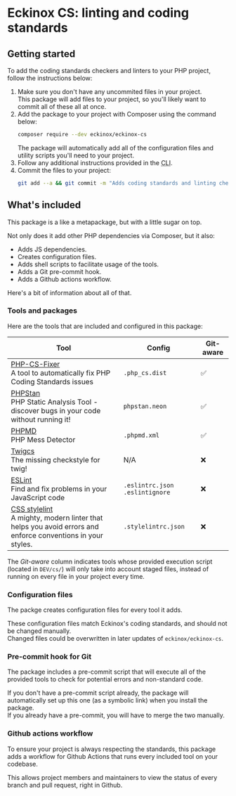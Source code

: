 # Eckinox CS: linting and coding standards

## Getting started
To add the coding standards checkers and linters to your PHP project, follow the instructions below:

1. Make sure you don't have any uncommited files in your project.  
   This package will add files to your project, so you'll likely want to commit all of these all at once.
2. Add the package to your project with Composer using the command below:
   ```bash
   composer require --dev eckinox/eckinox-cs
   ```
   The package will automatically add all of the configuration files and utility scripts you'll need to your project.
3. Follow any additional instructions provided in the <abbr title="Command Line Interface">CLI</abbr>.
4. Commit the files to your project:
   ```bash
   git add --a && git commit -m "Adds coding standards and linting checks via eckinox/eckinox-cs"
   ```

## What's included
This package is a like a metapackage, but with a little sugar on top.  

Not only does it add other PHP dependencies via Composer, but it also:
- Adds JS dependencies.
- Creates configuration files.
- Adds shell scripts to facilitate usage of the tools.
- Adds a Git pre-commit hook.
- Adds a Github actions workflow.

Here's a bit of information about all of that.

### Tools and packages
Here are the tools that are included and configured in this package:

| Tool                                                                                                                                  | Config                           | Git-aware |
|---------------------------------------------------------------------------------------------------------------------------------------|----------------------------------|-----------|
| [PHP-CS-Fixer](https://github.com/FriendsOfPHP/PHP-CS-Fixer)<br>A tool to automatically fix PHP Coding Standards issues               | `.php_cs.dist`                   |     ✅     |
| [PHPStan](https://phpstan.org/)<br>PHP Static Analysis Tool - discover bugs in your code without running it!                          | `phpstan.neon`                   |     ✅     |
| [PHPMD](https://phpmd.org/)<br>PHP Mess Detector                                                                                      | `.phpmd.xml`                     |     ✅     |
| [Twigcs](https://github.com/friendsoftwig/twigcs)<br>The missing checkstyle for twig!                                                 | N/A                              |     ❌     |
| [ESLint](https://eslint.org/)<br>Find and fix problems in your JavaScript code                                                        | `.eslintrc.json` `.eslintignore` |     ❌     |
| [CSS stylelint](https://stylelint.io/)<br>A mighty, modern linter that helps you avoid errors and enforce conventions in your styles. | `.stylelintrc.json`              |     ❌     |

The _Git-aware_ column indicates tools whose provided execution script (located in `DEV/cs/`) will only take into account staged files, instead of running on every file in your project every time.

### Configuration files
The packge creates configuration files for every tool it adds.

These configuration files match Eckinox's coding standards, and should not be changed manually.  
Changed files could be overwritten in later updates of `eckinox/eckinox-cs`.

### Pre-commit hook for Git
The package includes a pre-commit script that will execute all of the provided tools to check for potential errors and non-standard code.

If you don't have a pre-commit script already, the package will automatically set up this one (as a symbolic link) when you install the package.  
If you already have a pre-commit, you will have to merge the two manually.

### Github actions workflow
To ensure your project is always respecting the standards, this package adds a workflow for Github Actions that runs every included tool on your codebase.

This allows project members and maintainers to view the status of every branch and pull request, right in Github.